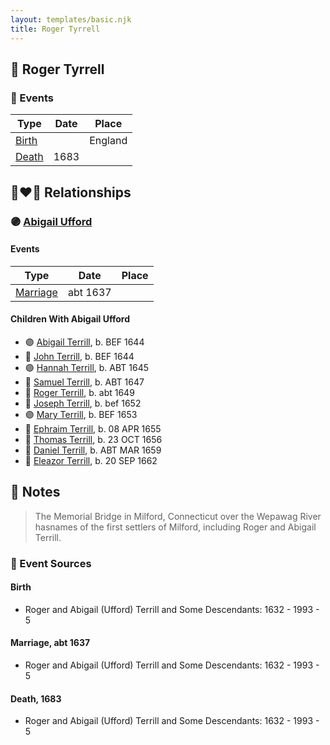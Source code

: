 ```yaml
---
layout: templates/basic.njk
title: Roger Tyrrell
---
```

## 🔵 Roger Tyrrell

### 📆 Events

Type | Date | Place
------ | ------ | ------
[Birth](#event-event-2) |  | England
[Death](#event-event-3) | 1683 |

## 👩‍❤️‍👨 Relationships

### 🟣 [Abigail Ufford](/people/9/99473444)

#### Events

Type | Date | Place
------ | ------ | ------
[Marriage](#event-family-0-event-0) | abt 1637 |
#### Children With Abigail Ufford
* 🟣 [Abigail Terrill](/people/7/79921415), b. BEF 1644
* 🔵 [John Terrill](/people/6/65221157), b. BEF 1644
* 🟣 [Hannah Terrill](/people/2/26085688), b. ABT 1645
* 🔵 [Samuel Terrill](/people/7/71467792), b. ABT 1647
* 🔵 [Roger Terrill](/people/7/7328352), b. abt 1649
* 🔵 [Joseph Terrill](/people/8/82812656), b. bef 1652
* 🟣 [Mary Terrill](/people/8/80725133), b. BEF 1653
* 🔵 [Ephraim Terrill](/people/6/62982137), b. 08 APR 1655
* 🔵 [Thomas Terrill](/people/4/40420484), b. 23 OCT 1656
* 🔵 [Daniel Terrill](/people/6/65082812), b. ABT MAR 1659
* 🔵 [Eleazor Terrill](/people/3/35437954), b. 20 SEP 1662
## 📝 Notes
>   
  > The Memorial Bridge in Milford, Connecticut over the Wepawag River hasnames of the first settlers of Milford, including Roger and Abigail Terrill.
### 📰 Event Sources

#### <a id="event-event-2"></a> Birth
* Roger and Abigail (Ufford) Terrill and Some Descendants: 1632 - 1993  - 5

#### <a id="event-family-0-event-0"></a> Marriage, abt 1637
* Roger and Abigail (Ufford) Terrill and Some Descendants: 1632 - 1993  - 5
#### <a id="event-event-3"></a> Death, 1683
* Roger and Abigail (Ufford) Terrill and Some Descendants: 1632 - 1993  - 5
